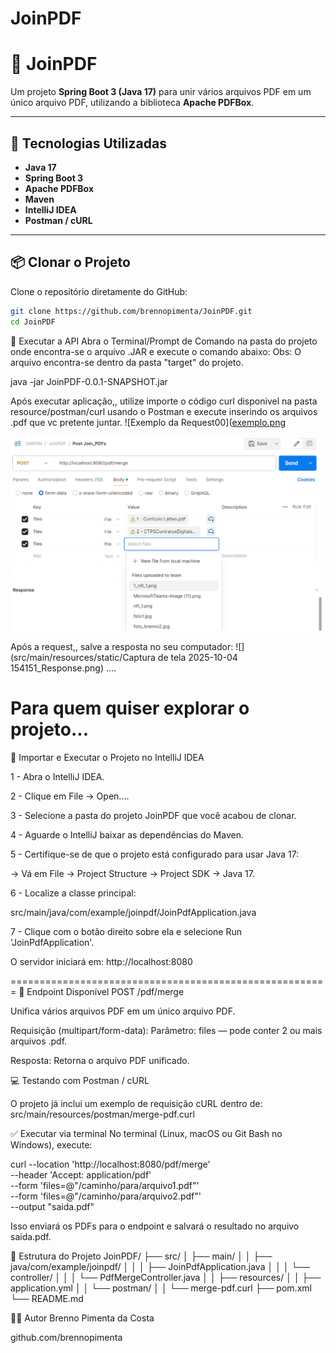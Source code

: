 ﻿# JoinPDF
# 🧩 JoinPDF

Um projeto **Spring Boot 3 (Java 17)** para unir vários arquivos PDF em um único arquivo PDF, utilizando a biblioteca **Apache PDFBox**.

---

## 🚀 Tecnologias Utilizadas

- **Java 17**
- **Spring Boot 3**
- **Apache PDFBox**
- **Maven**
- **IntelliJ IDEA**
- **Postman / cURL**

---

## 📦 Clonar o Projeto

Clone o repositório diretamente do GitHub:
```bash
git clone https://github.com/brennopimenta/JoinPDF.git
cd JoinPDF
```

🧰 Executar a API
Abra o Terminal/Prompt de Comando na pasta do projeto onde encontra-se o arquivo .JAR e execute o comando abaixo:
Obs: O arquivo encontra-se dentro da pasta "target" do projeto.

java -jar JoinPDF-0.0.1-SNAPSHOT.jar

Após executar  aplicação,, utilize importe o código curl disponivel na pasta resource/postman/curl 
usando o Postman e execute inserindo os arquivos .pdf que vc pretente juntar.
![Exemplo da Request00]([exemplo.png]([/blob/main/src/main/resources/static/Captura%20de%20tela%202025-10-04%20153845.png](https://github.com/brennopimenta/JoinPDF/blob/main/src/main/resources/static/Captura%20de%20tela%202025-10-04%20153845.png))

![Exemplo da Request](https://github.com/brennopimenta/JoinPDF/blob/main/src/main/resources/static/Captura%20de%20tela%202025-10-04%20153845.png)


Após a request,, salve a resposta no seu computador:
![](src/main/resources/static/Captura de tela 2025-10-04 154151_Response.png)
....

Para quem quiser explorar o projeto...
=====================================================
🧰 Importar e Executar o Projeto no IntelliJ IDEA

1 - Abra o IntelliJ IDEA.

2 - Clique em File → Open....

3 - Selecione a pasta do projeto JoinPDF que você acabou de clonar.

4 - Aguarde o IntelliJ baixar as dependências do Maven.

5 - Certifique-se de que o projeto está configurado para usar Java 17:

-> Vá em File → Project Structure → Project SDK → Java 17.

6 - Localize a classe principal:

src/main/java/com/example/joinpdf/JoinPdfApplication.java

7 - Clique com o botão direito sobre ela e selecione Run 'JoinPdfApplication'.

O servidor iniciará em:
http://localhost:8080

=======================================================
🧩 Endpoint Disponível
POST /pdf/merge

Unifica vários arquivos PDF em um único arquivo PDF.

Requisição (multipart/form-data):
    Parâmetro: files — pode conter 2 ou mais arquivos .pdf.

Resposta:
    Retorna o arquivo PDF unificado.

💻 Testando com Postman / cURL

O projeto já inclui um exemplo de requisição cURL dentro de:
    src/main/resources/postman/merge-pdf.curl


✅ Executar via terminal
No terminal (Linux, macOS ou Git Bash no Windows), execute:

curl --location 'http://localhost:8080/pdf/merge' \
--header 'Accept: application/pdf' \
--form 'files=@"/caminho/para/arquivo1.pdf"' \
--form 'files=@"/caminho/para/arquivo2.pdf"' \
--output "saida.pdf"


Isso enviará os PDFs para o endpoint e salvará o resultado no arquivo saida.pdf.


📂 Estrutura do Projeto
JoinPDF/
├── src/
│   ├── main/
│   │   ├── java/com/example/joinpdf/
│   │   │   ├── JoinPdfApplication.java
│   │   │   └── controller/
│   │   │       └── PdfMergeController.java
│   │   ├── resources/
│   │       ├── application.yml
│   │       └── postman/
│   │           └── merge-pdf.curl
├── pom.xml
└── README.md



🧑‍💻 Autor
Brenno Pimenta da Costa

github.com/brennopimenta





